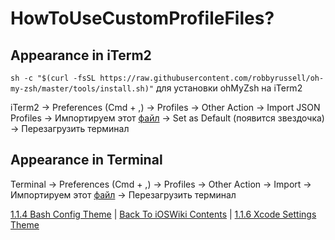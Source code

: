 # HowToUseCustomProfileFiles?

## Appearance in iTerm2

`sh -c "$(curl -fsSL https://raw.githubusercontent.com/robbyrussell/oh-my-zsh/master/tools/install.sh)"` для установки ohMyZsh на iTerm2

iTerm2 -> Preferences (Cmd + ,) -> Profiles -> Other Action -> Import JSON Profiles -> Импортируем этот [файл](./CustomEldarProfileiTerm2.json) -> Set as Default (появится звездочка) -> Перезагрузить терминал

## Appearance in Terminal

Terminal -> Preferences (Cmd + ,) -> Profiles -> Other Action -> Import -> Импортируем этот [файл](./CustomProfileEldarTerminal.terminal) -> Перезагрузить терминал

[1.1.4 Bash Config Theme](./1.1.4%20bashrc.md) | [Back To iOSWiki Contents](https://github.com/eldaroid/iOSWiki) | [1.1.6 Xcode Settings Theme](../1.1.6%20Xcode/)